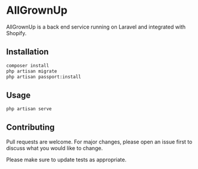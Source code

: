 # AllGrownUp

AllGrownUp is a back end service running on Laravel and integrated with Shopify.

## Installation

```bash
composer install
php artisan migrate
php artisan passport:install
```

## Usage

```bash
php artisan serve
```

## Contributing
Pull requests are welcome. For major changes, please open an issue first to discuss what you would like to change.

Please make sure to update tests as appropriate.